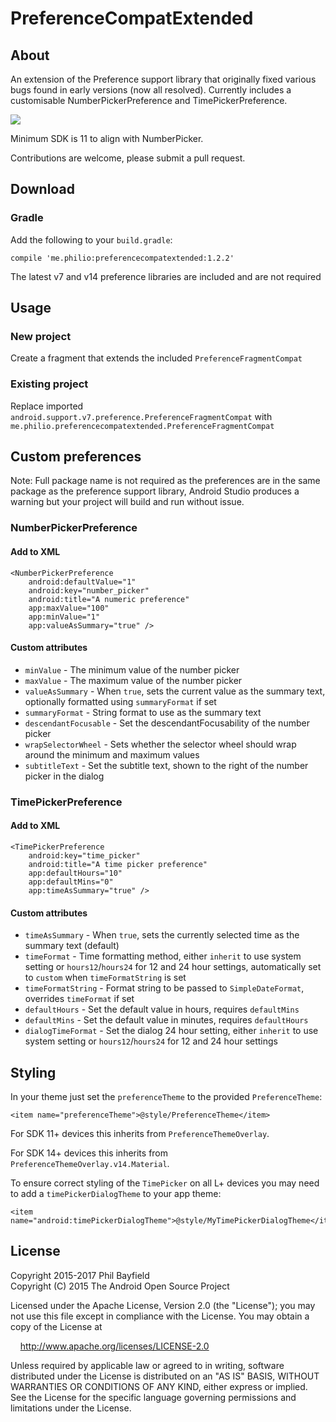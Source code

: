 # PreferenceCompatExtended

## About

An extension of the Preference support library that originally fixed various bugs found in early versions (now all resolved). Currently includes a customisable NumberPickerPreference and TimePickerPreference. 

![](https://raw.githubusercontent.com/Philio/PreferenceCompatExtended/master/side-by-side.png)

Minimum SDK is 11 to align with NumberPicker.

Contributions are welcome, please submit a pull request.

## Download

### Gradle

Add the following to your `build.gradle`:

    compile 'me.philio:preferencecompatextended:1.2.2'
    
The latest v7 and v14 preference libraries are included and are not required
    
## Usage

### New project

Create a fragment that extends the included `PreferenceFragmentCompat`

### Existing project

Replace imported `android.support.v7.preference.PreferenceFragmentCompat` with `me.philio.preferencecompatextended.PreferenceFragmentCompat`

## Custom preferences

Note: Full package name is not required as the preferences are in the same package as the preference support library, Android Studio produces a warning but your project will build and run without issue.

### NumberPickerPreference

#### Add to XML

    <NumberPickerPreference
        android:defaultValue="1"
        android:key="number_picker"
        android:title="A numeric preference"
        app:maxValue="100"
        app:minValue="1"
        app:valueAsSummary="true" />
        
#### Custom attributes

* `minValue` - The minimum value of the number picker
* `maxValue` - The maximum value of the number picker
* `valueAsSummary` - When `true`, sets the current value as the summary text, optionally formatted using `summaryFormat` if set
* `summaryFormat` - String format to use as the summary text
* `descendantFocusable` - Set the descendantFocusability of the number picker
* `wrapSelectorWheel` - Sets whether the selector wheel should wrap around the minimum and maximum values
* `subtitleText` - Set the subtitle text, shown to the right of the number picker in the dialog

### TimePickerPreference

#### Add to XML

    <TimePickerPreference
        android:key="time_picker"
        android:title="A time picker preference"
        app:defaultHours="10"
        app:defaultMins="0"
        app:timeAsSummary="true" />

#### Custom attributes

* `timeAsSummary` - When `true`, sets the currently selected time as the summary text (default)
* `timeFormat` - Time formatting method, either `inherit` to use system setting or `hours12`/`hours24` for 12 and 24 hour settings, automatically set to `custom` when `timeFormatString` is set
* `timeFormatString` - Format string to be passed to `SimpleDateFormat`, overrides `timeFormat` if set
* `defaultHours` - Set the default value in hours, requires `defaultMins`
* `defaultMins` - Set the default value in minutes, requires `defaultHours`
* `dialogTimeFormat` - Set the dialog 24 hour setting, either `inherit` to use system setting or `hours12`/`hours24` for 12 and 24 hour settings

## Styling

In your theme just set the `preferenceTheme` to the provided `PreferenceTheme`:

    <item name="preferenceTheme">@style/PreferenceTheme</item>
    
For SDK 11+ devices this inherits from `PreferenceThemeOverlay`.

For SDK 14+ devices this inherits from `PreferenceThemeOverlay.v14.Material`.

To ensure correct styling of the `TimePicker` on all L+ devices you may need to add a `timePickerDialogTheme` to your app theme:

    <item name="android:timePickerDialogTheme">@style/MyTimePickerDialogTheme</item>

## License

Copyright 2015-2017 Phil Bayfield  
Copyright (C) 2015 The Android Open Source Project

Licensed under the Apache License, Version 2.0 (the "License");
you may not use this file except in compliance with the License.
You may obtain a copy of the License at

&nbsp;&nbsp;&nbsp;&nbsp;http://www.apache.org/licenses/LICENSE-2.0

Unless required by applicable law or agreed to in writing, software
distributed under the License is distributed on an "AS IS" BASIS,
WITHOUT WARRANTIES OR CONDITIONS OF ANY KIND, either express or implied.
See the License for the specific language governing permissions and
limitations under the License.